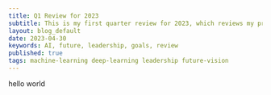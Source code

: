 ```yaml
---
title: Q1 Review for 2023
subtitle: This is my first quarter review for 2023, which reviews my progress on my goals for the year and share some of my thoughts on the quarter.
layout: blog_default
date: 2023-04-30
keywords: AI, future, leadership, goals, review
published: true
tags: machine-learning deep-learning leadership future-vision
---
```


hello world 